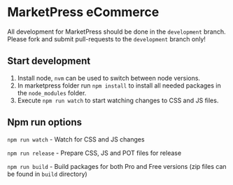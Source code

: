 # MarketPress eCommerce

All development for MarketPress should be done in the `development` branch. Please fork and submit pull-requests to the `development` branch only!

## Start development

1. Install node, `nvm` can be used to switch between node versions.
2. In marketpress folder run `npm install` to install all needed packages in the `node_modules` folder.
3. Execute `npm run watch` to start watching changes to CSS and JS files.

## Npm run options
`npm run watch` - Watch for CSS and JS changes

`npm run release` - Prepare CSS, JS and POT files for release

`npm run build` - Build packages for both Pro and Free versions (zip files can be found in `build` directory)